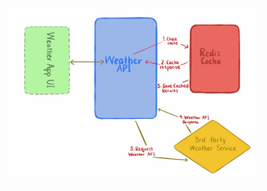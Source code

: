 

<img src="./weather-api/front-end/public/weatherAppArchitecture.jpeg" alt="App Screenshot" width="400"/>
